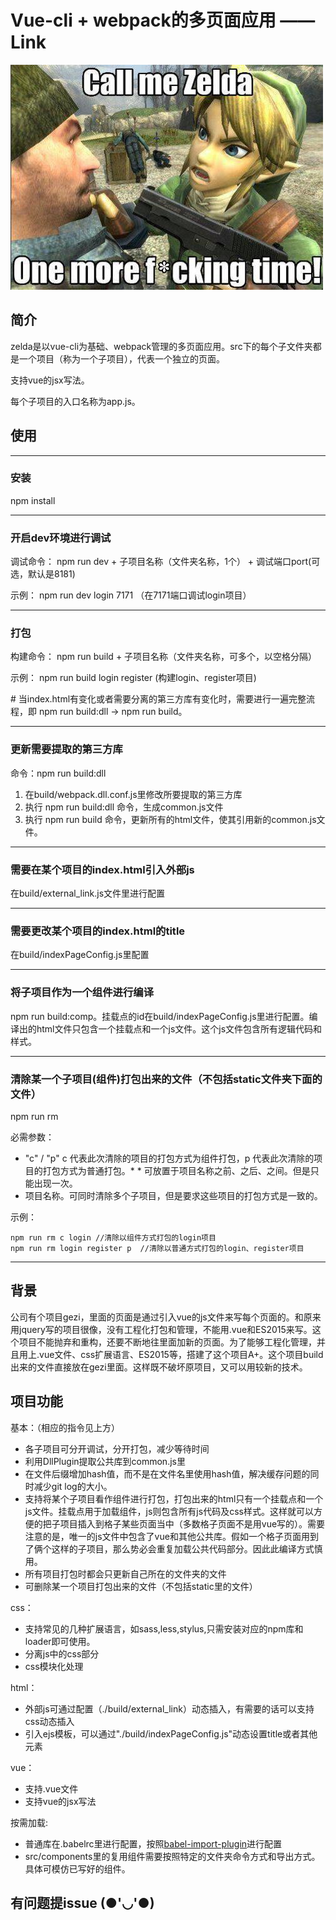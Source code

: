# Vue-cli + webpack的多页面应用 —— Link
![](./img/link.jpg)
## 简介
zelda是以vue-cli为基础、webpack管理的多页面应用。src下的每个子文件夹都是一个项目（称为一个子项目），代表一个独立的页面。

支持vue的jsx写法。

每个子项目的入口名称为app.js。

## 使用
 _____
### 安装 
 
 npm install

_____
### 开启dev环境进行调试
 
 调试命令： npm run dev + 子项目名称（文件夹名称，1个） + 调试端口port(可选，默认是8181)
 
 示例： npm run dev login 7171 （在7171端口调试login项目）
_____
### 打包
 
 构建命令： npm run build + 子项目名称（文件夹名称，可多个，以空格分隔）
 
 
 示例： npm run build login register (构建login、register项目)
 
 \# 当index.html有变化或者需要分离的第三方库有变化时，需要进行一遍完整流程，即 npm run build:dll ->  npm run build。
_____
### 更新需要提取的第三方库

 命令：npm run build:dll
 
 1. 在build/webpack.dll.conf.js里修改所要提取的第三方库
 2. 执行 npm run build:dll 命令，生成common.js文件
 3. 执行 npm run build 命令，更新所有的html文件，使其引用新的common.js文件。
_____
### 需要在某个项目的index.html引入外部js
 
 在build/external_link.js文件里进行配置
_____
### 需要更改某个项目的index.html的title
 
 在build/indexPageConfig.js里配置
_____
### 将子项目作为一个组件进行编译
 
 npm run build:comp。挂载点的id在build/indexPageConfig.js里进行配置。编译出的html文件只包含一个挂载点和一个js文件。这个js文件包含所有逻辑代码和样式。
_____
### 清除某一个子项目(组件)打包出来的文件（不包括static文件夹下面的文件）
 
 npm run rm
 
 必需参数： 
 - "c" / "p"  c 代表此次清除的项目的打包方式为组件打包，p 代表此次清除的项目的打包方式为普通打包。\* \* 可放置于项目名称之前、之后、之间。但是只能出现一次。
 - 项目名称。可同时清除多个子项目，但是要求这些项目的打包方式是一致的。
 
 示例： 
 
    npm run rm c login //清除以组件方式打包的login项目
    npm run rm login register p  //清除以普通方式打包的login、register项目   
_____
 
 

## 背景
 公司有个项目gezi，里面的页面是通过引入vue的js文件来写每个页面的。和原来用jquery写的项目很像，没有工程化打包和管理，不能用.vue和ES2015来写。这个项目不能抛弃和重构，还要不断地往里面加新的页面。为了能够工程化管理，并且用上.vue文件、css扩展语言、ES2015等，搭建了这个项目A+。这个项目build出来的文件直接放在gezi里面。这样既不破坏原项目，又可以用较新的技术。

## 项目功能

基本：（相应的指令见上方）

- 各子项目可分开调试，分开打包，减少等待时间
- 利用DllPlugin提取公共库到common.js里
- 在文件后缀增加hash值，而不是在文件名里使用hash值，解决缓存问题的同时减少git log的大小。
- 支持将某个子项目看作组件进行打包，打包出来的html只有一个挂载点和一个js文件。挂载点用于加载组件，js则包含所有js代码及css样式。这样就可以方便的把子项目插入到格子某些页面当中（多数格子页面不是用vue写的）。需要注意的是，唯一的js文件中包含了vue和其他公共库。假如一个格子页面用到了俩个这样的子项目，那么势必会重复加载公共代码部分。因此此编译方式慎用。
- 所有项目打包时都会只更新自己所在的文件夹的文件
- 可删除某一个项目打包出来的文件（不包括static里的文件）

css：
- 支持常见的几种扩展语言，如sass,less,stylus,只需安装对应的npm库和loader即可使用。
- 分离js中的css部分
- css模块化处理

html：
- 外部js可通过配置（./build/external_link）动态插入，有需要的话可以支持css动态插入
- 引入ejs模板，可以通过"./build/indexPageConfig.js"动态设置title或者其他元素

vue：
- 支持.vue文件
- 支持vue的jsx写法

按需加载:
- 普通库在.babelrc里进行配置，按照[babel-import-plugin](https://github.com/ant-design/babel-plugin-import)进行配置
- src/components里的复用组件需要按照特定的文件夹命令方式和导出方式。具体可模仿已写好的组件。

## 有问题提issue (●'◡'●)
    